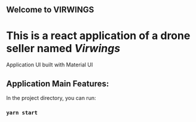 ## Welcome to VIRWINGS

# This is a react application of a drone seller named *Virwings*

Application UI built with Material UI

## Application Main Features: 

In the project directory, you can run:

### `yarn start`

